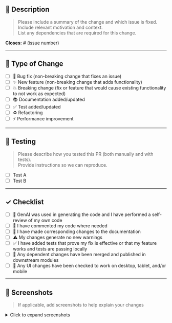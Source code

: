 <!-- 
Thank you for contributing! Please fill out this template to help us review your PR.
-->

## 📝 Description

> Please include a summary of the change and which issue is fixed.  
> Include relevant motivation and context.  
> List any dependencies that are required for this change.

**Closes:** # (issue number)

---

## 🔧 Type of Change

- [ ] 🐛 Bug fix (non-breaking change that fixes an issue)
- [ ] ✨ New feature (non-breaking change that adds functionality)
- [ ] 💥 Breaking change (fix or feature that would cause existing functionality to not work as expected)
- [ ] 📚 Documentation added/updated
- [ ] ✅ Test added/updated
- [ ] ♻️ Refactoring
- [ ] ⚡ Performance improvement

---

## 🧪 Testing

> Please describe how you tested this PR (both manually and with tests).  
> Provide instructions so we can reproduce.

- [ ] Test A
- [ ] Test B

---

## ✓ Checklist

- [ ] 🤖 GenAI was used in generating the code and I have performed a self-review of my own code
- [ ] 💬 I have commented my code where needed
- [ ] 📖 I have made corresponding changes to the documentation
- [ ] ⚠️ My changes generate no new warnings
- [ ] ✅ I have added tests that prove my fix is effective or that my feature works and tests are passing locally
- [ ] 🔗 Any dependent changes have been merged and published in downstream modules
- [ ] 📱 Any UI changes have been checked to work on desktop, tablet, and/or mobile

---

## 📸 Screenshots

> If applicable, add screenshots to help explain your changes

<details>
<summary>Click to expand screenshots</summary>

<!-- Add your screenshots here -->

</details>
